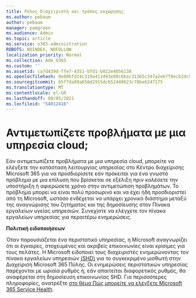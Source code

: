 ```yaml
---
title: Ρόλος διαχειριστή και τρόπος εκχώρησης
ms.author: pebaum
author: pebaum
manager: pamgreen
ms.audience: Admin
ms.topic: article
ms.service: o365-administration
ROBOTS: NOINDEX, NOFOLLOW
localization_priority: Normal
ms.collection: Adm_O365
ms.custom: ''
ms.assetid: ca7d439d-ffe7-4351-bfd1-b022e4056138
ms.openlocfilehash: 0e80bfd24c319a411493e88c6bac31365c347a2e67f8ecb2dc9ba52fb24fc5d3
ms.sourcegitcommit: b5f7da89a650d2915dc652449623c78be6247175
ms.translationtype: MT
ms.contentlocale: el-GR
ms.lasthandoff: 08/05/2021
ms.locfileid: "54012416"
---
```

# <a name="experiencing-problems-with-a-cloud-service"></a>Αντιμετωπίζετε προβλήματα με μια υπηρεσία cloud;

Εάν αντιμετωπίζετε προβλήματα με μια υπηρεσία cloud, μπορείτε να ελέγξετε την κατάσταση λειτουργίας υπηρεσίας στο Κέντρο διαχείρισης Microsoft 365 για να προσδιορίσετε εάν πρόκειται για ένα γνωστό πρόβλημα με μια επίλυση που βρίσκεται σε εξέλιξη πριν καλέσετε την υποστήριξη ή αφιερώσετε χρόνο στην αντιμετώπιση προβλημάτων. [](https://admin.microsoft.com/AdminPortal/Home#/servicehealth) Το πρόβλημα μπορεί να είναι πολύ προσωρινό και να έχει ήδη προσδιοριστεί από τη Microsoft, ωστόσο ενδέχεται να υπάρχει χρονικό διάστημα μεταξύ της αναγνώρισης του ζητήματος και της δημοσίευσης στον Πίνακα εργαλείων υγείας υπηρεσιών. Συνεχίστε να ελέγχετε τον πίνακα εργαλείων υπηρεσίας για περαιτέρω ενημερώσεις.

**Πολιτική ειδοποιήσεων**

Όταν παρουσιάζεται ένα περιστατικό υπηρεσίας, η Microsoft αναγνωρίζει ότι οι έγκαιρες, στοχευμένες και ακριβείς επικοινωνίες είναι κρίσιμες για τους πελάτες. Η Microsoft ειδοποιεί τους διαχειριστές ενημερώνοντας τον πίνακα εργαλείων υπηρεσιών [(SHD)](https://admin.microsoft.com/AdminPortal/Home#/servicehealth) για το συγκεκριμένο μισθωτή στην Διαχείριση Microsoft 365 Πύλης. Οι ενημερώσεις περιστατικών υπηρεσίας παρέχονται με ωριαία ρυθμός ή, εάν απαιτείται διαφορετικός ρυθμός, θα αναφέρεται στη δημοσίευση επικοινωνίας SHD. Για περισσότερες πληροφορίες, ανατρέξτε [στο θέμα Πώς μπορείτε να ελέγξετε Microsoft 365 Service Health](https://docs.microsoft.com/office365/enterprise/view-service-health).

